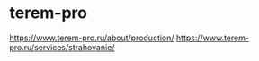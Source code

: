 # terem-pro

https://www.terem-pro.ru/about/production/ 
https://www.terem-pro.ru/services/strahovanie/
